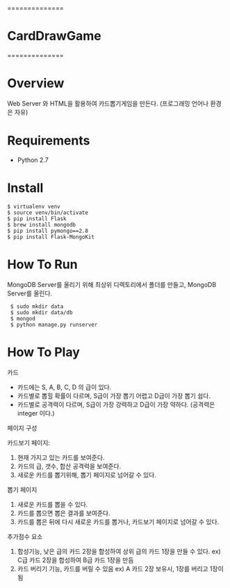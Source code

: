 ==============
# CardDrawGame
==============

Overview
==============
Web Server 와 HTML을 활용하여 카드뽑기게임을 만든다. (프로그래밍 언어나 환경은 자유)

Requirements
==============
- Python 2.7

Install
==============
    $ virtualenv venv
    $ source venv/bin/activate
    $ pip install Flask
    $ brew install mongodb
    $ pip install pymongo==2.8
    $ pip install Flask-MongoKit

How To Run
==============
MongoDB Server를 올리기 위해 최상위 디렉토리에서 폴더를 만들고, MongoDB Server를 올린다.

     $ sudo mkdir data
     $ sudo mkdir data/db
     $ mongod
     $ python manage.py runserver


How To Play
==============

카드
   - 카드에는 S, A, B, C, D 의 급이 있다.
   - 카드별로 뽑힐 확률이 다르며, S급이 가장 뽑기 어렵고 D급이 가장 뽑기 쉽다.
   - 카드별로 공격력이 다르며, S급이 가장 강력하고 D급이 가장 약하다. (공격력은 integer 이다.)


페이지 구성

  카드보기 페이지:
   1. 현재 가지고 있는 카드를 보여준다.
   2. 카드의 급, 갯수, 합산 공격력을 보여준다.
   3. 새로운 카드를 뽑기위해, 뽑기 페이지로 넘어갈 수 있다.

뽑기 페이지
   1. 새로운 카드를 뽑을 수 있다.
   2. 카드를 뽑으면 뽑은 결과를 보여준다.
   3. 카드를 뽑은 뒤에 다시 새로운 카드를 뽑거나, 카드보기 페이지로 넘어갈 수 있다.



추가점수 요소

1. 합성기능, 낮은 급의 카드 2장을 합성하여 상위 급의 카드 1장을 만들 수 있다.
       ex) C급 카드 2장을 합성하여 B급 카드 1장을 만듬
2. 카드 버리기 기능, 카드를 버릴 수 있음
       ex) A 카드 2장 보유시, 1장를 버리고 1장이 됨
 
